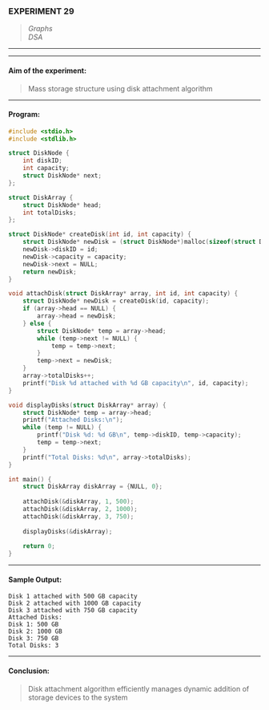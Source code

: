 ### **EXPERIMENT 29**
> *Graphs*  
*DSA*

---
---

#### **Aim of the experiment:**
> Mass storage structure using disk attachment algorithm

---

#### **Program:**
```c
#include <stdio.h>
#include <stdlib.h>

struct DiskNode {
    int diskID;
    int capacity;
    struct DiskNode* next;
};

struct DiskArray {
    struct DiskNode* head;
    int totalDisks;
};

struct DiskNode* createDisk(int id, int capacity) {
    struct DiskNode* newDisk = (struct DiskNode*)malloc(sizeof(struct DiskNode));
    newDisk->diskID = id;
    newDisk->capacity = capacity;
    newDisk->next = NULL;
    return newDisk;
}

void attachDisk(struct DiskArray* array, int id, int capacity) {
    struct DiskNode* newDisk = createDisk(id, capacity);
    if (array->head == NULL) {
        array->head = newDisk;
    } else {
        struct DiskNode* temp = array->head;
        while (temp->next != NULL) {
            temp = temp->next;
        }
        temp->next = newDisk;
    }
    array->totalDisks++;
    printf("Disk %d attached with %d GB capacity\n", id, capacity);
}

void displayDisks(struct DiskArray* array) {
    struct DiskNode* temp = array->head;
    printf("Attached Disks:\n");
    while (temp != NULL) {
        printf("Disk %d: %d GB\n", temp->diskID, temp->capacity);
        temp = temp->next;
    }
    printf("Total Disks: %d\n", array->totalDisks);
}

int main() {
    struct DiskArray diskArray = {NULL, 0};
    
    attachDisk(&diskArray, 1, 500);
    attachDisk(&diskArray, 2, 1000);
    attachDisk(&diskArray, 3, 750);
    
    displayDisks(&diskArray);
    
    return 0;
}
```

---

#### **Sample Output:**
```
Disk 1 attached with 500 GB capacity
Disk 2 attached with 1000 GB capacity
Disk 3 attached with 750 GB capacity
Attached Disks:
Disk 1: 500 GB
Disk 2: 1000 GB
Disk 3: 750 GB
Total Disks: 3
```

---

#### **Conclusion:**
> Disk attachment algorithm efficiently manages dynamic addition of storage devices to the system